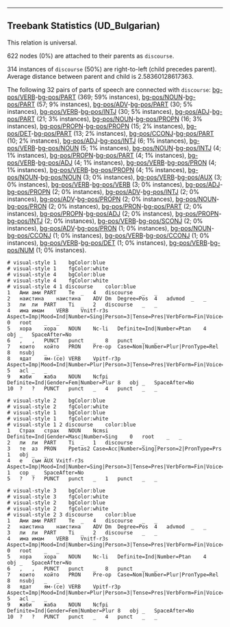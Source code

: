 

--------------------------------------------------------------------------------

## Treebank Statistics (UD_Bulgarian)

This relation is universal.

622 nodes (0%) are attached to their parents as `discourse`.

314 instances of `discourse` (50%) are right-to-left (child precedes parent).
Average distance between parent and child is 2.58360128617363.

The following 32 pairs of parts of speech are connected with `discourse`: [bg-pos/VERB]()-[bg-pos/PART]() (369; 59% instances), [bg-pos/NOUN]()-[bg-pos/PART]() (57; 9% instances), [bg-pos/ADV]()-[bg-pos/PART]() (30; 5% instances), [bg-pos/VERB]()-[bg-pos/INTJ]() (30; 5% instances), [bg-pos/ADJ]()-[bg-pos/PART]() (21; 3% instances), [bg-pos/NOUN]()-[bg-pos/PROPN]() (16; 3% instances), [bg-pos/PROPN]()-[bg-pos/PROPN]() (15; 2% instances), [bg-pos/DET]()-[bg-pos/PART]() (13; 2% instances), [bg-pos/CCONJ]()-[bg-pos/PART]() (10; 2% instances), [bg-pos/ADJ]()-[bg-pos/INTJ]() (6; 1% instances), [bg-pos/VERB]()-[bg-pos/NOUN]() (5; 1% instances), [bg-pos/NOUN]()-[bg-pos/INTJ]() (4; 1% instances), [bg-pos/PROPN]()-[bg-pos/PART]() (4; 1% instances), [bg-pos/VERB]()-[bg-pos/ADJ]() (4; 1% instances), [bg-pos/VERB]()-[bg-pos/PRON]() (4; 1% instances), [bg-pos/VERB]()-[bg-pos/PROPN]() (4; 1% instances), [bg-pos/NOUN]()-[bg-pos/NOUN]() (3; 0% instances), [bg-pos/VERB]()-[bg-pos/AUX]() (3; 0% instances), [bg-pos/VERB]()-[bg-pos/VERB]() (3; 0% instances), [bg-pos/ADJ]()-[bg-pos/PROPN]() (2; 0% instances), [bg-pos/ADV]()-[bg-pos/INTJ]() (2; 0% instances), [bg-pos/ADV]()-[bg-pos/PROPN]() (2; 0% instances), [bg-pos/NOUN]()-[bg-pos/PRON]() (2; 0% instances), [bg-pos/PRON]()-[bg-pos/PART]() (2; 0% instances), [bg-pos/PROPN]()-[bg-pos/ADJ]() (2; 0% instances), [bg-pos/PROPN]()-[bg-pos/INTJ]() (2; 0% instances), [bg-pos/VERB]()-[bg-pos/SCONJ]() (2; 0% instances), [bg-pos/ADV]()-[bg-pos/PRON]() (1; 0% instances), [bg-pos/NOUN]()-[bg-pos/CCONJ]() (1; 0% instances), [bg-pos/VERB]()-[bg-pos/CCONJ]() (1; 0% instances), [bg-pos/VERB]()-[bg-pos/DET]() (1; 0% instances), [bg-pos/VERB]()-[bg-pos/NUM]() (1; 0% instances).


~~~ conllu
# visual-style 1	bgColor:blue
# visual-style 1	fgColor:white
# visual-style 4	bgColor:blue
# visual-style 4	fgColor:white
# visual-style 4 1 discourse	color:blue
1	Ами	ами	PART	Te	_	4	discourse	_	_
2	наистина	наистина	ADV	Dm	Degree=Pos	4	advmod	_	_
3	ли	ли	PART	Ti	_	2	discourse	_	_
4	има	имам	VERB	Vnitf-r3s	Aspect=Imp|Mood=Ind|Number=Sing|Person=3|Tense=Pres|VerbForm=Fin|Voice=Act	0	root	_	_
5	хора	хора	NOUN	Nc-li	Definite=Ind|Number=Ptan	4	obj	_	SpaceAfter=No
6	,	,	PUNCT	punct	_	8	punct	_	_
7	които	който	PRON	Pre-op	Case=Nom|Number=Plur|PronType=Rel	8	nsubj	_	_
8	ядат	ям-(се)	VERB	Vpitf-r3p	Aspect=Imp|Mood=Ind|Number=Plur|Person=3|Tense=Pres|VerbForm=Fin|Voice=Act	5	acl	_	_
9	жаби	жаба	NOUN	Ncfpi	Definite=Ind|Gender=Fem|Number=Plur	8	obj	_	SpaceAfter=No
10	?	?	PUNCT	punct	_	4	punct	_	_

~~~


~~~ conllu
# visual-style 2	bgColor:blue
# visual-style 2	fgColor:white
# visual-style 1	bgColor:blue
# visual-style 1	fgColor:white
# visual-style 1 2 discourse	color:blue
1	Страх	страх	NOUN	Ncmsi	Definite=Ind|Gender=Masc|Number=Sing	0	root	_	_
2	ли	ли	PART	Ti	_	1	discourse	_	_
3	те	аз	PRON	Ppetas2	Case=Acc|Number=Sing|Person=2|PronType=Prs	1	obj	_	_
4	е	съм	AUX	Vxitf-r3s	Aspect=Imp|Mood=Ind|Number=Sing|Person=3|Tense=Pres|VerbForm=Fin|Voice=Act	1	cop	_	SpaceAfter=No
5	?	?	PUNCT	punct	_	1	punct	_	_

~~~


~~~ conllu
# visual-style 3	bgColor:blue
# visual-style 3	fgColor:white
# visual-style 2	bgColor:blue
# visual-style 2	fgColor:white
# visual-style 2 3 discourse	color:blue
1	Ами	ами	PART	Te	_	4	discourse	_	_
2	наистина	наистина	ADV	Dm	Degree=Pos	4	advmod	_	_
3	ли	ли	PART	Ti	_	2	discourse	_	_
4	има	имам	VERB	Vnitf-r3s	Aspect=Imp|Mood=Ind|Number=Sing|Person=3|Tense=Pres|VerbForm=Fin|Voice=Act	0	root	_	_
5	хора	хора	NOUN	Nc-li	Definite=Ind|Number=Ptan	4	obj	_	SpaceAfter=No
6	,	,	PUNCT	punct	_	8	punct	_	_
7	които	който	PRON	Pre-op	Case=Nom|Number=Plur|PronType=Rel	8	nsubj	_	_
8	ядат	ям-(се)	VERB	Vpitf-r3p	Aspect=Imp|Mood=Ind|Number=Plur|Person=3|Tense=Pres|VerbForm=Fin|Voice=Act	5	acl	_	_
9	жаби	жаба	NOUN	Ncfpi	Definite=Ind|Gender=Fem|Number=Plur	8	obj	_	SpaceAfter=No
10	?	?	PUNCT	punct	_	4	punct	_	_

~~~


